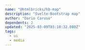 ```yaml
---
name: "@htmlbricks/hb-map"
description: "Svelte-Bootstrap map"
author: "Dario Caruso"
dependents: 2
updated: "2025-03-09T03:10:32.080Z"
tags: 
  - ui
  - media
---
```

